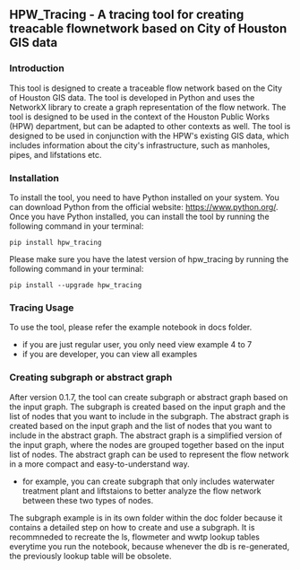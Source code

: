 ## HPW_Tracing - A tracing tool for creating treacable flownetwork based on City of Houston GIS data

### Introduction
This tool is designed to create a traceable flow network based on the City of Houston GIS data. The tool is developed in Python and uses the NetworkX library to create a graph representation of the flow network. The tool is designed to be used in the context of the Houston Public Works (HPW) department, but can be adapted to other contexts as well. The tool is designed to be used in conjunction with the HPW's existing GIS data, which includes information about the city's infrastructure, such as manholes, pipes, and lifstations etc.

### Installation
To install the tool, you need to have Python installed on your system. You can download Python from the official website: https://www.python.org/. Once you have Python installed, you can install the tool by running the following command in your terminal:

```
pip install hpw_tracing
```
Please make sure you have the latest version of hpw_tracing by running the following command in your terminal:
```
pip install --upgrade hpw_tracing
```

### Tracing Usage
To use the tool, please refer the example notebook in docs folder. 
- if you are just regular user, you only need view example 4 to 7
- if you are developer, you can view all examples

### Creating subgraph or abstract graph
After version 0.1.7, the tool can create subgraph or abstract graph based on the input graph. The subgraph is created based on the input graph and the list of nodes that you want to include in the subgraph. The abstract graph is created based on the input graph and the list of nodes that you want to include in the abstract graph. The abstract graph is a simplified version of the input graph, where the nodes are grouped together based on the input list of nodes. The abstract graph can be used to represent the flow network in a more compact and easy-to-understand way.
- for example, you can create subgraph that only includes waterwater treatment plant and liftstaions to better analyze the flow network between these two types of nodes.

The subgraph example is in its own folder within the doc folder because it contains a detailed step on how to create and use a subgraph. It is recommneded to recreate the ls, flowmeter and wwtp lookup tables everytime you run the notebook, because whenever the db is re-generated, the previously lookup table will be obsolete.